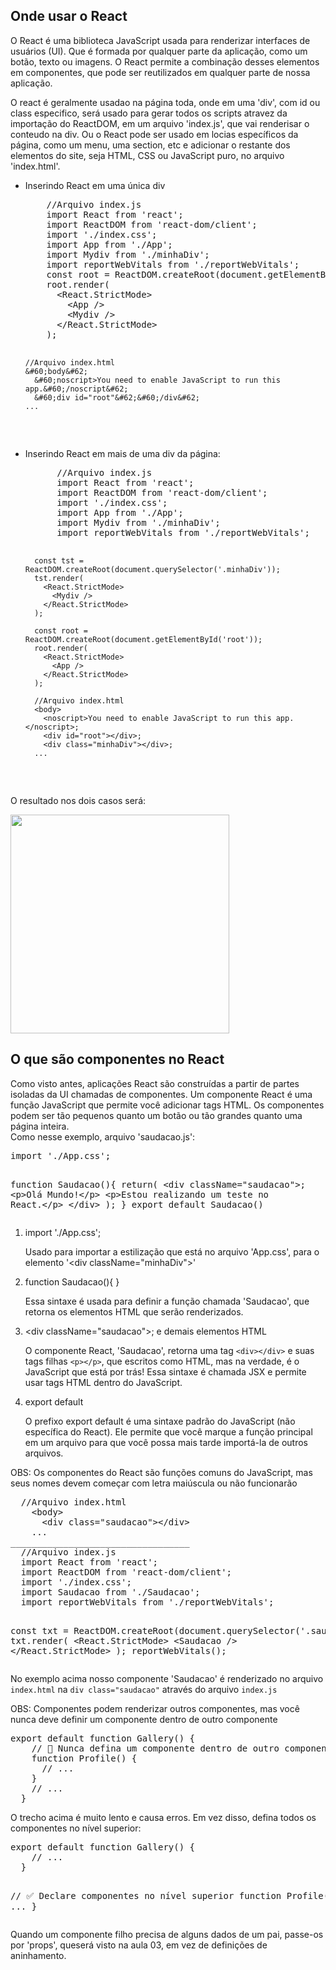 <h2>Onde usar o React</h2>
<p>O React é uma biblioteca JavaScript usada para renderizar interfaces de usuários (UI). Que é formada por qualquer parte da aplicação, como um botão, texto ou imagens. O React permite a combinação desses elementos em componentes, que pode ser reutilizados em qualquer parte de nossa aplicação.</p>
<p>O react é geralmente usadao na página toda, onde em uma 'div', com id ou class especifico, será usado para gerar todos os scripts atravez da importação do ReactDOM, em um arquivo 'index.js', que vai renderisar o conteudo na div. Ou o React pode ser usado em locias específicos da página, como um menu, uma section, etc e adicionar o restante dos elementos do site, seja HTML, CSS ou JavaScript puro, no arquivo 'index.html'.</p>

<ul>
  <li>Inserindo React em uma única div
  <pre>
    //Arquivo index.js
    import React from 'react';
    import ReactDOM from 'react-dom/client';
    import './index.css';
    import App from './App';
    import Mydiv from './minhaDiv';
    import reportWebVitals from './reportWebVitals';
    const root = ReactDOM.createRoot(document.getElementById('root'));
    root.render(
      &#60;React.StrictMode&#62;
        &#60;App /&#62;
        &#60;Mydiv /&#62;
      &#60;/React.StrictMode&#62;
    );

    //Arquivo index.html
    &#60;body&#62;
      &#60;noscript>You need to enable JavaScript to run this app.&#60;/noscript&#62;
      &#60;div id="root"&#62;&#60;/div&#62;
    ...
  </pre>

  </li>
  <li>Inserindo React em mais de uma div da página:<pre>
      //Arquivo index.js
      import React from 'react';
      import ReactDOM from 'react-dom/client';
      import './index.css';
      import App from './App';
      import Mydiv from './minhaDiv';
      import reportWebVitals from './reportWebVitals';

      const tst = ReactDOM.createRoot(document.querySelector('.minhaDiv'));
      tst.render(
        <React.StrictMode>
          <Mydiv />
        </React.StrictMode>
      );

      const root = ReactDOM.createRoot(document.getElementById('root'));
      root.render(
        <React.StrictMode>
          <App />
        </React.StrictMode>
      );

      //Arquivo index.html
      <body>
        <noscript>You need to enable JavaScript to run this app.</noscript>;
        <div id="root"></div>;
        <div class="minhaDiv"></div>;
      ...
  </pre>
  </li>
</ul>
<p>O resultado nos dois casos será:</p>
  <img src="https://github.com/Ricardo93santos/cursoReact/assets/69050591/b34aa0e7-14aa-4cde-9461-5e90a7a68765" width = "350px">

<h2>O que são componentes no React</h2>
<p>Como visto antes, aplicações React são construídas a partir de partes isoladas da UI chamadas de componentes. Um componente React é uma função JavaScript que permite você adicionar tags HTML. Os componentes podem ser tão pequenos quanto um botão ou tão grandes quanto uma página inteira.<br>
Como nesse exemplo, arquivo 'saudacao.js':
<pre>
import './App.css';

function Saudacao(){
  return(
    &#60;div className="saudacao">;
      &#60;p>Olá Mundo!&#60;/p>
      &#60;p>Estou realizando um teste no React.&#60;/p>
    &#60;/div>
  );
}
export default Saudacao()
</pre>
<ol>
  <li>import './App.css';
    <p>Usado para importar a estilização que está no arquivo 'App.css', para o elemento '&#60;div className="minhaDiv">'</p>
  </li>
  <li>function Saudacao(){ }
    <p>Essa sintaxe é usada para definir a função chamada 'Saudacao', que retorna os elementos HTML que serão renderizados.</p>
  </li>
  <li>&#60;div className="saudacao">; e demais elementos HTML
    <p>O componente React, 'Saudacao', retorna uma tag <code>&#60;div>&#60;/div></code> e suas tags filhas <code>&#60;p>&#60;/p></code>, que escritos como HTML, mas na verdade, é o JavaScript que está por trás! Essa sintaxe é chamada JSX e permite usar tags HTML dentro do JavaScript.</p>
  </li>
  <li>export default
    <p>O prefixo export default é uma sintaxe padrão do JavaScript (não específica do React). Ele permite que você marque a função principal em um arquivo para que você possa mais tarde importá-la de outros arquivos.</p>
  </li>
</ol>
<p>OBS: Os componentes do React são funções comuns do JavaScript, mas seus nomes devem começar com letra maiúscula ou não funcionarão</p>
<pre>
  //Arquivo index.html
    &#60;body>
      &#60;div class="saudacao">&#60;/div>
    ...
__________________________________
  //Arquivo index.js
  import React from 'react';
  import ReactDOM from 'react-dom/client';
  import './index.css';
  import Saudacao from './Saudacao';
  import reportWebVitals from './reportWebVitals';

  const txt = ReactDOM.createRoot(document.querySelector('.saudacao'));
  txt.render(
    &#60;React.StrictMode>
      &#60;Saudacao />
    &#60;/React.StrictMode>
  );
  reportWebVitals();
</pre>
<p>No exemplo acima nosso componente 'Saudacao' é renderizado no arquivo <code>index.html</code> na <code>div class="saudacao"</code> através do arquivo <code>index.js</code></p>
<p>OBS: Componentes podem renderizar outros componentes, mas você nunca deve definir um componente dentro de outro componente
  <pre>export default function Gallery() {
    // 🔴 Nunca defina um componente dentro de outro componente!
    function Profile() {
      // ...
    }
    // ...
  }</pre>
  O trecho acima é muito lento e causa erros. Em vez disso, defina todos os componentes no nível superior:
  <pre>export default function Gallery() {
    // ...
  }

  // ✅ Declare componentes no nível superior
  function Profile() {
    // ...
  }</pre>
  Quando um componente filho precisa de alguns dados de um pai, passe-os por 'props', queserá visto na aula 03, em vez de definições de aninhamento.
</p>